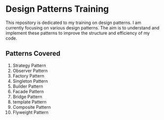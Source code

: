 # Design Patterns Training

This repository is dedicated to my training on design patterns. I am currently focusing on various design patterns. The aim is to understand and implement these patterns to improve the structure and efficiency of my code.

## Patterns Covered

1. Strategy Pattern
2. Observer Pattern
3. Factory Pattern
4. Singleton Pattern
5. Builder Pattern 
6. Facade Pattern
7. Bridge Pattern
8. template Pattern
9. Composite Pattern
10. Flyweight Pattern
